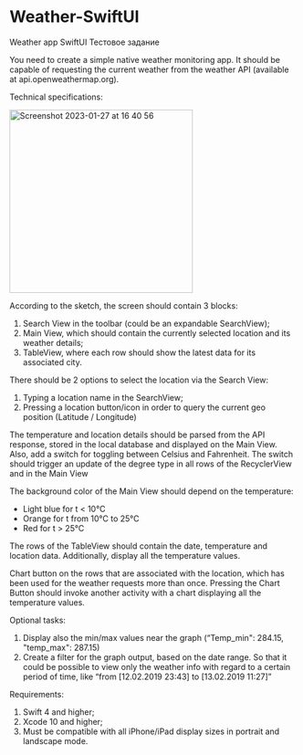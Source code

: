 # Weather-SwiftUI
Weather app SwiftUI 
Тестовое задание 


You need to create a simple native weather monitoring app. It should be capable of requesting the current weather from the weather API (available at api.openweathermap.org).

Technical specifications:

<img width="321" alt="Screenshot 2023-01-27 at 16 40 56" src="https://user-images.githubusercontent.com/72404363/215081298-9b8256d2-6ddd-49c9-8eb3-735eda7ba426.png">

According to the sketch, the screen should contain 3 blocks:

1. Search View in the toolbar (could be an expandable SearchView);
2. Main View, which should contain the currently selected location and its weather details;
3. TableView, where each row should show the latest data for its associated city.

There should be 2 options to select the location via the Search View:
1. Typing a location name in the SearchView;
2. Pressing a location button/icon in order to query the current geo position (Latitude / Longitude)

The temperature and location details should be parsed from the API response, stored in the local database and displayed on the Main View. Also, add a switch for toggling between Celsius and Fahrenheit. The switch should trigger an update of the degree type in all rows of the RecyclerView and in the Main View

The background color of the Main View should depend on the temperature: 
- Light blue for t < 10°C
- Orange for t from 10°C to 25°C
- Red for t > 25°C

The rows of the TableView should contain the date, temperature and location
data. Additionally, display all the temperature values.

Chart button on the rows that are associated with the location, which has been used for the weather requests more than once. Pressing the Chart Button should invoke another activity with a chart displaying all the temperature values.

Optional tasks:
1) Display also the min/max values near the graph (“Temp_min": 284.15, "temp_max": 287.15)
2) Create a filter for the graph output, based on the date range.
So that it could be possible to view only the weather info with regard to a certain period of time, like “from [12.02.2019 23:43] to [13.02.2019 11:27]”

Requirements:
1) Swift 4 and higher;
2) Xcode 10 and higher;
3) Must be compatible with all iPhone/iPad display sizes in portrait and landscape mode.
